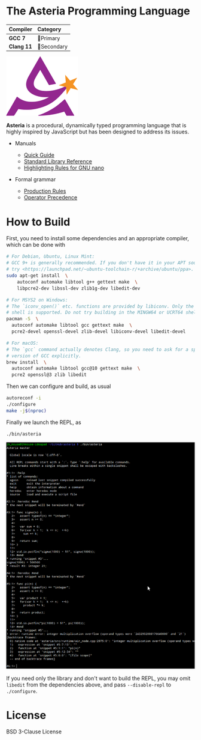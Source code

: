 # The Asteria Programming Language

|Compiler     |Category                   |
|:------------|:--------------------------|
|**GCC 7**    |:1st_place_medal:Primary   |
|**Clang 11** |:2nd_place_medal:Secondary |

![asteria](asteria.png)

**Asteria** is a procedural, dynamically typed programming language that is
highly inspired by JavaScript but has been designed to address its issues.

* Manuals
    * [Quick Guide](doc/quick-guide.md)
    * [Standard Library Reference](doc/standard-library.md)
    * [Highlighting Rules for GNU nano](doc/asteria.nanorc)

* Formal grammar
    * [Production Rules](doc/grammar.txt)
    * [Operator Precedence](doc/operator-precedence.txt)

# How to Build

First, you need to install some dependencies and an appropriate compiler,
which can be done with

```sh
# For Debian, Ubuntu, Linux Mint:
# GCC 9+ is generally recommended. If you don't have it in your APT sources,
# try <https://launchpad.net/~ubuntu-toolchain-r/+archive/ubuntu/ppa>.
sudo apt-get install  \
    autoconf automake libtool g++ gettext make  \
    libpcre2-dev libssl-dev zlib1g-dev libedit-dev
```
```sh
# For MSYS2 on Windows:
# The `iconv_open()` etc. functions are provided by libiconv. Only the MSYS
# shell is supported. Do not try building in the MINGW64 or UCRT64 shell.
pacman -S  \
  autoconf automake libtool gcc gettext make  \
  pcre2-devel openssl-devel zlib-devel libiconv-devel libedit-devel
```
```sh
# For macOS:
# The `gcc` command actually denotes Clang, so you need to ask for a specific
# version of GCC explicitly.
brew install  \
  autoconf automake libtool gcc@10 gettext make  \
  pcre2 openssl@3 zlib libedit
```

Then we can configure and build, as usual

```sh
autoreconf -i
./configure
make -j$(nproc)
```

Finally we launch the REPL, as

```sh
./bin/asteria
```

![README](README.png)

If you need only the library and don't want to build the REPL, you may omit
`libedit` from the dependencies above, and pass `--disable-repl` to
`./configure`.

# License

BSD 3-Clause License
